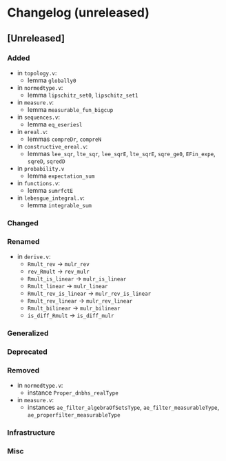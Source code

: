 # Changelog (unreleased)

## [Unreleased]

### Added

- in `topology.v`:
  + lemma `globally0`
- in `normedtype.v`:
  + lemma `lipschitz_set0`, `lipschitz_set1`
- in `measure.v`:
  + lemma `measurable_fun_bigcup`
- in `sequences.v`:
  + lemma `eq_eseriesl`
- in `ereal.v`:
  + lemmas `compreDr`, `compreN`
- in `constructive_ereal.v`:
  + lemmas `lee_sqr`, `lte_sqr`, `lee_sqrE`, `lte_sqrE`, `sqre_ge0`,
    `EFin_expe`, `sqreD`, `sqredD`
- in `probability.v`
  + lemma `expectation_sum`
- in `functions.v`:
  + lemma `sumrfctE`
- in `lebesgue_integral.v`:
  + lemma `integrable_sum`

### Changed

### Renamed

- in `derive.v`:
  + `Rmult_rev` -> `mulr_rev`
  + `rev_Rmult` -> `rev_mulr`
  + `Rmult_is_linear` -> `mulr_is_linear`
  + `Rmult_linear` -> `mulr_linear`
  + `Rmult_rev_is_linear` -> `mulr_rev_is_linear`
  + `Rmult_rev_linear` -> `mulr_rev_linear`
  + `Rmult_bilinear` -> `mulr_bilinear`
  + `is_diff_Rmult` -> `is_diff_mulr`

### Generalized

### Deprecated

### Removed

- in `normedtype.v`:
  + instance `Proper_dnbhs_realType`
- in `measure.v`:
  + instances `ae_filter_algebraOfSetsType`, `ae_filter_measurableType`,
  `ae_properfilter_measurableType`

### Infrastructure

### Misc
